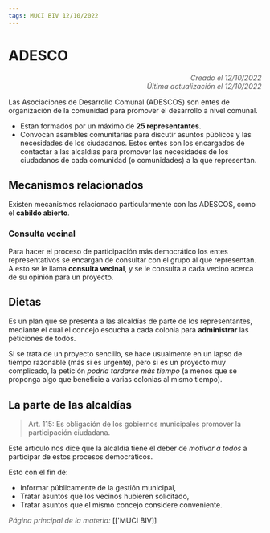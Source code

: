 ```yaml
---
tags: MUCI BIV 12/10/2022
---
```


# ADESCO
<div style="text-align: right; opacity: 0.7; font-style: italic;">Creado el 12/10/2022</div>
<div style="text-align: right; opacity: 0.7; font-style: italic;">Última actualización el 12/10/2022</div>

Las Asociaciones de Desarrollo Comunal (ADESCOS) son entes de organización de la comunidad para promover el desarrollo a nivel comunal. 

- Estan formados por un máximo de **25 representantes**.
- Convocan asambles comunitarias para discutir asuntos públicos y las necesidades de los ciudadanos.
Estos entes son los encargados de contactar a las alcaldías para promover las necesidades de los ciudadanos de cada comunidad (o comunidades) a la que representan.

## Mecanismos relacionados
Existen mecanismos relacionado particularmente con las ADESCOS, como el **cabildo abierto**.

### Consulta vecinal

Para hacer el proceso de participación más democrático los entes representativos se encargan de consultar con el grupo al que representan. A esto se le llama **consulta vecinal**, y se le consulta a cada vecino acerca de su opinión para un proyecto.

## Dietas
Es un plan que se presenta a las alcaldías de parte de los representantes, mediante el cual el concejo escucha a cada colonia para **administrar** las peticiones de todos.

Si se trata de un proyecto sencillo, se hace usualmente en un lapso de tiempo razonable (más si es urgente), pero si es un proyecto muy complicado, la petición *podría tardarse más tiempo* (a menos que se proponga algo que beneficie a varias colonias al mismo tiempo).

## La parte de las alcaldías

> Art. 115: Es obligación de los gobiernos municipales promover la participación ciudadana.

Este artículo nos dice que la alcaldía tiene el deber de *motivar a todos* a participar de estos procesos democráticos.

Esto con el fin de:
- Informar públicamente de la gestión municipal,
- Tratar asuntos que los vecinos hubieren solicitado,
- Tratar asuntos que el mismo concejo considere conveniente.

<span style="opacity: 0.7; font-style: italic;">Página principal de la materia:</span> [['MUCI BIV]]